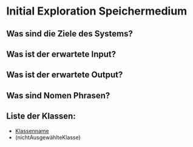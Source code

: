 # Initial Exploration Speichermedium

<!-- Hier alles aufschreiben, was interessant erscheint! -->

## Was sind die Ziele des Systems?
<!-- Snow Cards können bei diesem Schritt helfen! -->

## Was ist der erwartete Input?

## Was ist der erwartete Output?

## Was sind Nomen Phrasen?
<!-- Alle relevanten Sachen aufschreiben, später kann aussortiert werden! -->

## Liste der Klassen:
<!-- Erstmal alle aufschreiben, dann auswählen! (Kriterien siehe Vorgehensweise) -->
<!-- Warum sind die Klassen existent? Wenn das zu beantworten ist - u good! -->
<!-- ausgewählte Klassen mit Link, andere einklammern und CRC-Karte löschen -->
- [Klassenname](crc-{klassenname}.md)
- (nichtAusgewählteKlasse)
